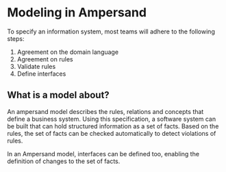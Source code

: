 # Modeling in Ampersand
To specify an information system, most teams will adhere to the following steps:
1. Agreement on the domain language
2. Agreement on rules
3. Validate rules
4. Define interfaces

## What is a model about?
An ampersand model describes the rules, relations and concepts that define a business system. Using this specification, a software system can be built that can hold structured information as a set of facts. Based on the rules, the set of facts can be checked automatically to detect violations of rules. 

In an Ampersand model, interfaces can be defined too, enabling the definition of changes to the set of facts.


 
 
